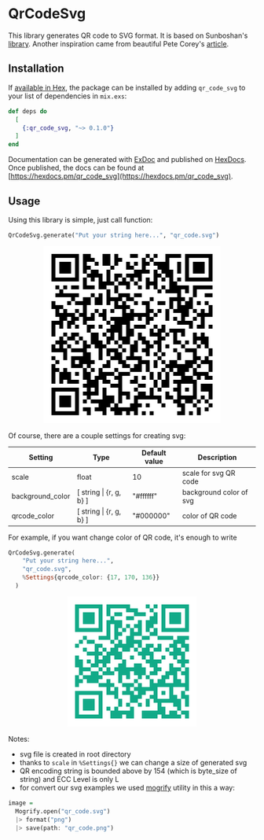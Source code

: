 # QrCodeSvg

This library generates QR code to SVG format. It is based on Sunboshan's [library](https://github.com/sunboshan/qrcode). Another inspiration came from beautiful Pete Corey's [article](http://www.petecorey.com/blog/2017/02/13/build-your-own-code-poster-with-elixir/).


## Installation

If [available in Hex](https://hex.pm/docs/publish), the package can be installed
by adding `qr_code_svg` to your list of dependencies in `mix.exs`:

```elixir
def deps do
  [
    {:qr_code_svg, "~> 0.1.0"}
  ]
end
```

Documentation can be generated with [ExDoc](https://github.com/elixir-lang/ex_doc)
and published on [HexDocs](https://hexdocs.pm). Once published, the docs can
be found at [https://hexdocs.pm/qr_code_svg](https://hexdocs.pm/qr_code_svg).



## Usage
Using this library is simple, just call function:

```haskell
QrCodeSvg.generate("Put your string here...", "qr_code.svg")
```
<p align="center"><img src="https://github.com/ondrej-tucek/qr-code-svg/blob/master/images/qrcode.png" /></p>


Of course, there are a couple settings for creating svg:

| Setting  | Type   | Default value | Description |
| ---------| -------------| ----------- | ----- |
| scale    | float  | 10  | scale for svg QR code |
| background_color  | [ string \| {r, g, b} ] | "#ffffff" | background color of svg |
| qrcode_color      | [ string \| {r, g, b} ] | "#000000" | color of QR code |


For example, if you want change color of QR code, it's enough to write

```haskell
QrCodeSvg.generate(
    "Put your string here...",
    "qr_code.svg",
    %Settings{qrcode_color: {17, 170, 136}}
  )
```

<p align="center"><img src="https://github.com/ondrej-tucek/qr-code-svg/blob/master/images/qrcode_color.png" /></p>

Notes:
* svg file is created in root directory
* thanks to `scale` in `%Settings{}` we can change a size of generated svg
* QR encoding string is bounded above by 154 (which is byte_size of string) and ECC Level is only L
* for convert our svg examples we used [mogrify](https://github.com/route/mogrify) utility in this a way:
```haskell
image =
  Mogrify.open("qr_code.svg")
  |> format("png")
  |> save(path: "qr_code.png")
```
